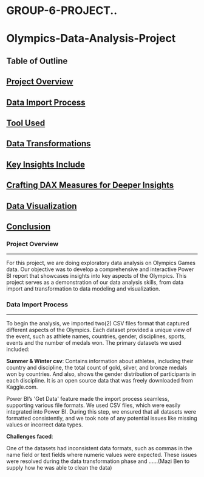 # GROUP-6-PROJECT..
# Olympics-Data-Analysis-Project

## Table of Outline
## [Project Overview](#project-overview)
## [Data Import Process](#data-import-process)
## [Tool Used](#tool-used)
## [Data Transformations](#data-transformations)
## [Key Insights Include](#key-insights-include)
## [Crafting DAX Measures for Deeper Insights](#crafting-dax-measures-for-deeper-insights)
## [Data Visualization](#data-visualization)
## [Conclusion](#conclusion)

### Project Overview
---
For this project, we are doing exploratory data analysis on Olympics Games data. Our objective was to develop a comprehensive and interactive Power BI report that showcases insights into key aspects of the Olympics. This project serves as a demonstration of our data analysis skills, from data import and transformation to data modeling and visualization.

### Data Import Process
---
To begin the analysis, we imported two(2) CSV files format that captured different aspects of the Olympics. Each dataset provided a unique view of the event, such as athlete names, countries, gender, disciplines, sports, events and the number of medals won. The primary datasets we used included:

**Summer & Winter csv**: Contains information about athletes, including their country and discipline, the total count of gold, silver, and bronze medals won by countries. And also, shows the gender distribution of participants in each discipline. It is an open source data that was freely downloaded from Kaggle.com.

Power BI’s 'Get Data' feature made the import process seamless, supporting various file formats. We used CSV files, which were easily integrated into Power BI. During this step, we ensured that all datasets were formatted consistently, and we took note of any potential issues like missing values or incorrect data types.

**Challenges faced**: 

One of the datasets had inconsistent data formats, such as commas in the name field or text fields where numeric values were expected. These issues were resolved during the data transformation phase and ......(Mazi Ben to supply how he was able to clean the data)
